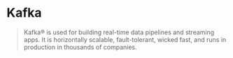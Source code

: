 # Kafka
> Kafka® is used for building real-time data pipelines and streaming apps. It is horizontally scalable, fault-tolerant, wicked fast, and runs in production in thousands of companies.



